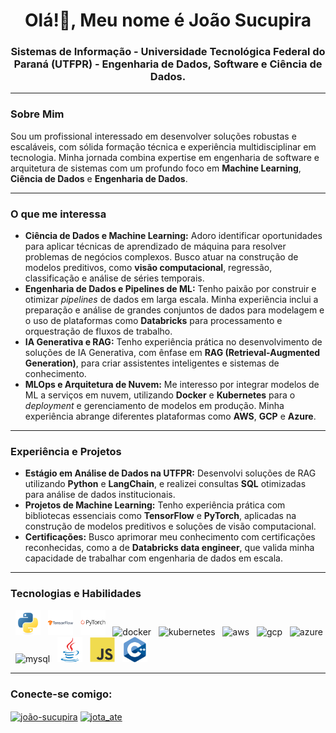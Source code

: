 # <h1 align="center">Olá!👋, Meu nome é João Sucupira</h1>
<h3 align="center">Sistemas de Informação - Universidade Tecnológica Federal do Paraná (UTFPR) - Engenharia de Dados, Software e Ciência de Dados.</h3>

---

### **Sobre Mim**

Sou um profissional interessado em desenvolver soluções robustas e escaláveis, com sólida formação técnica e experiência multidisciplinar em tecnologia. Minha jornada combina expertise em engenharia de software e arquitetura de sistemas com um profundo foco em **Machine Learning**, **Ciência de Dados** e **Engenharia de Dados**.

---

### **O que me interessa**

* **Ciência de Dados e Machine Learning:** Adoro identificar oportunidades para aplicar técnicas de aprendizado de máquina para resolver problemas de negócios complexos. Busco atuar na construção de modelos preditivos, como **visão computacional**, regressão, classificação e análise de séries temporais.
* **Engenharia de Dados e Pipelines de ML:** Tenho paixão por construir e otimizar *pipelines* de dados em larga escala. Minha experiência inclui a preparação e análise de grandes conjuntos de dados para modelagem e o uso de plataformas como **Databricks** para processamento e orquestração de fluxos de trabalho.
* **IA Generativa e RAG:** Tenho experiência prática no desenvolvimento de soluções de IA Generativa, com ênfase em **RAG (Retrieval-Augmented Generation)**, para criar assistentes inteligentes e sistemas de conhecimento.
* **MLOps e Arquitetura de Nuvem:** Me interesso por integrar modelos de ML a serviços em nuvem, utilizando **Docker** e **Kubernetes** para o *deployment* e gerenciamento de modelos em produção. Minha experiência abrange diferentes plataformas como **AWS**, **GCP** e **Azure**.

---

### **Experiência e Projetos**

* **Estágio em Análise de Dados na UTFPR:** Desenvolvi soluções de RAG utilizando **Python** e **LangChain**, e realizei consultas **SQL** otimizadas para análise de dados institucionais.
* **Projetos de Machine Learning:** Tenho experiência prática com bibliotecas essenciais como **TensorFlow** e **PyTorch**, aplicadas na construção de modelos preditivos e soluções de visão computacional.
* **Certificações:** Busco aprimorar meu conhecimento com certificações reconhecidas, como a de **Databricks data engineer**, que valida minha capacidade de trabalhar com engenharia de dados em escala.

---

### **Tecnologias e Habilidades**

<p align="left">
  <img src="https://raw.githubusercontent.com/devicons/devicon/master/icons/python/python-original.svg" alt="python" width="40" height="40"/>
<!--   <img src="https://cdn.worldvectorlogo.com/logos/databricks.svg" alt="databricks" width="40" height="40"/> -->
  <img src="https://raw.githubusercontent.com/devicons/devicon/master/icons/tensorflow/tensorflow-original-wordmark.svg" alt="tensorflow" width="40" height="40"/>
  <img src="https://raw.githubusercontent.com/devicons/devicon/master/icons/pytorch/pytorch-original-wordmark.svg" alt="pytorch" width="40" height="40"/>
<!--   <img src="https://github.com/detain/svg-logos/blob/master/svg/l/langchain-1.svg" alt="langchain" width="40" height="40"/> -->
  <img src="https://www.vectorlogo.zone/logos/docker/docker-icon.svg" alt="docker" width="40" height="40"/>
  <img src="https://www.vectorlogo.zone/logos/kubernetes/kubernetes-icon.svg" alt="kubernetes" width="40" height="40"/>
  <img src="https://cdn.jsdelivr.net/gh/devicons/devicon/icons/amazonwebservices/amazonwebservices-original-wordmark.svg" alt="aws" width="40" height="40"/>
  <img src="https://www.vectorlogo.zone/logos/google_cloud/google_cloud-icon.svg" alt="gcp" width="40" height="40"/>
  <img src="https://www.vectorlogo.zone/logos/microsoft_azure/microsoft_azure-icon.svg" alt="azure" width="40" height="40"/>
  <img src="https://www.vectorlogo.zone/logos/mysql/mysql-icon.svg" alt="mysql" width="40" height="40"/>
  <img src="https://raw.githubusercontent.com/devicons/devicon/master/icons/java/java-original.svg" alt="java" width="40" height="40"/>
  <img src="https://raw.githubusercontent.com/devicons/devicon/master/icons/javascript/javascript-original.svg" alt="javascript" width="40" height="40"/>
  <img src="https://raw.githubusercontent.com/devicons/devicon/master/icons/cplusplus/cplusplus-original.svg" alt="cplusplus" width="40" height="40"/>
</p>

---

<h3 align="left">Conecte-se comigo:</h3>
<p align="left">
<a href="https://www.linkedin.com/in/jo%C3%A3o-sucupira-746954236/" target="blank"><img align="center" src="https://raw.githubusercontent.com/rahuldkjain/github-profile-readme-generator/master/src/images/icons/Social/linked-in-alt.svg" alt="joão-sucupira" height="30" width="40" /></a>
<a href="https://instagram.com/jota_ate" target="blank"><img align="center" src="https://raw.githubusercontent.com/rahuldkjain/github-profile-readme-generator/master/src/images/icons/Social/instagram.svg" alt="jota_ate" height="30" width="40" /></a>
</p>